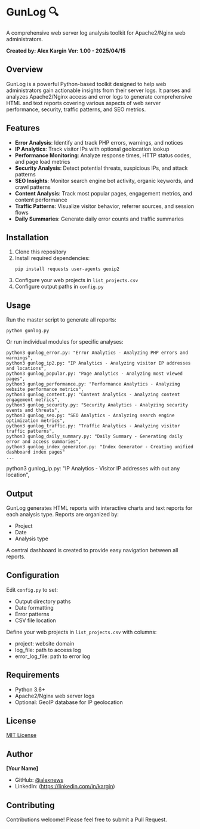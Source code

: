 # GunLog 🔍

A comprehensive web server log analysis toolkit for Apache2/Nginx web administrators.

**Created by: Alex Kargin**
**Ver: 1.00 - 2025/04/15**

## Overview

GunLog is a powerful Python-based toolkit designed to help web administrators gain actionable insights from their server logs. It parses and analyzes Apache2/Nginx access and error logs to generate comprehensive HTML and text reports covering various aspects of web server performance, security, traffic patterns, and SEO metrics.

## Features

- **Error Analysis**: Identify and track PHP errors, warnings, and notices
- **IP Analytics**: Track visitor IPs with optional geolocation lookup
- **Performance Monitoring**: Analyze response times, HTTP status codes, and page load metrics
- **Security Analysis**: Detect potential threats, suspicious IPs, and attack patterns
- **SEO Insights**: Monitor search engine bot activity, organic keywords, and crawl patterns
- **Content Analysis**: Track most popular pages, engagement metrics, and content performance
- **Traffic Patterns**: Visualize visitor behavior, referrer sources, and session flows
- **Daily Summaries**: Generate daily error counts and traffic summaries

## Installation

1. Clone this repository
2. Install required dependencies:
   ```
   pip install requests user-agents geoip2
   ```
3. Configure your web projects in `list_projects.csv`
4. Configure output paths in `config.py`

## Usage

Run the master script to generate all reports:

```
python gunlog.py
```

Or run individual modules for specific analyses:

```
python3 gunlog_error.py: "Error Analytics - Analyzing PHP errors and warnings",
python3 gunlog_ip2.py: "IP Analytics - Analyzing visitor IP addresses and locations",
python3 gunlog_popular.py: "Page Analytics - Analyzing most viewed pages",
python3 gunlog_performance.py: "Performance Analytics - Analyzing website performance metrics",
python3 gunlog_content.py: "Content Analytics - Analyzing content engagement metrics",
python3 gunlog_security.py: "Security Analytics - Analyzing security events and threats",
python3 gunlog_seo.py: "SEO Analytics - Analyzing search engine optimization metrics",
python3 gunlog_traffic.py: "Traffic Analytics - Analyzing visitor traffic patterns",
python3 gunlog_daily_summary.py: "Daily Summary - Generating daily error and access summaries",
python3 gunlog_index_generator.py: "Index Generator - Creating unified dashboard index pages"
...
```
python3 gunlog_ip.py: "IP Analytics - Visitor IP addresses with out any location",

## Output

GunLog generates HTML reports with interactive charts and text reports for each analysis type. Reports are organized by:
- Project
- Date
- Analysis type

A central dashboard is created to provide easy navigation between all reports.

## Configuration

Edit `config.py` to set:
- Output directory paths
- Date formatting
- Error patterns
- CSV file location

Define your web projects in `list_projects.csv` with columns:
- project: website domain
- log_file: path to access log
- error_log_file: path to error log

## Requirements

- Python 3.6+
- Apache2/Nginx web server logs
- Optional: GeoIP database for IP geolocation

## License

[MIT License](LICENSE)

## Author

**[Your Name]**
- GitHub: [@alexnews](https://github.com/alexnews)
- LinkedIn: (https://linkedin.com/in/kargin)

## Contributing

Contributions welcome! Please feel free to submit a Pull Request.